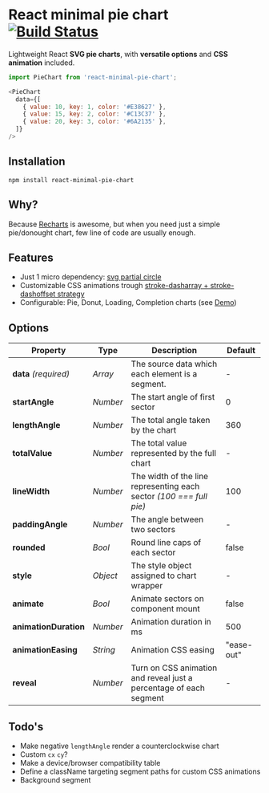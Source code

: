 # React minimal pie chart [![Build Status][ci-img]][ci]
Lightweight React **SVG pie charts**, with **versatile options** and **CSS animation** included.

[ci-img]:                       https://travis-ci.org/toomuchdesign/react-minimal-pie-chart.svg
[ci]:                           https://travis-ci.org/toomuchdesign/react-minimal-pie-chart
[storybook]:https://f4442c1e-0562-45ed-89e9-34b069224803.sbook.io/

```js
import PieChart from 'react-minimal-pie-chart';

<PieChart
  data={[
    { value: 10, key: 1, color: '#E38627' },
    { value: 15, key: 2, color: '#C13C37' },
    { value: 20, key: 3, color: '#6A2135' },
  ]}
/>
```

## Installation
```console
npm install react-minimal-pie-chart
```

## Why?
Because [Recharts](https://github.com/recharts/recharts) is awesome, but when you need just a simple pie/donought chart, few line of code are usually enough.

## Features
- Just 1 micro dependency: [svg partial circle](https://github.com/derhuerst/svg-partial-circle)
- Customizable CSS animations trough [stroke-dasharray + stroke-dashoffset strategy](https://css-tricks.com/svg-line-animation-works/)
- Configurable: Pie, Donut, Loading, Completion charts (see [Demo][storybook])


## Options
Property | Type | Description | Default
----- | ----- | ----- | -----
**data** *(required)* | *Array* | The source data which each element is a segment. | -
**startAngle** | *Number* | The start angle of first sector | 0
**lengthAngle** | *Number* | The total angle taken by the chart | 360
**totalValue** | *Number* | The total value represented by the full chart | -
**lineWidth** | *Number* | The width of the line representing each sector *(100 === full pie)* | 100
**paddingAngle** | *Number* | The angle between two sectors| -
**rounded** | *Bool* | Round line caps of each sector| false
**style** | *Object* | The style object assigned to chart wrapper | -
**animate** | *Bool* | Animate sectors on component mount| false
**animationDuration** | *Number* | Animation duration in ms | 500
**animationEasing** | *String* | Animation CSS easing | "ease-out"
**reveal** | *Number* | Turn on CSS animation and reveal just a percentage of each segment| -

## Todo's
- Make negative `lengthAngle` render a counterclockwise chart
- Custom `cx` `cy`?
- Make a device/browser compatibility table
- Define a className targeting segment paths for custom CSS animations
- Background segment
